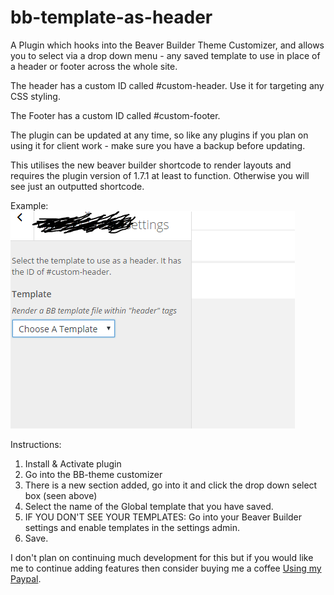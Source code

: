 # bb-template-as-header
A Plugin which hooks into the Beaver Builder Theme Customizer, and allows you to select via a drop down menu - any saved template to use in place of a header or footer across the whole site.

The header has a custom ID called #custom-header. Use it for targeting any CSS styling.

The Footer has a custom ID called #custom-footer.

The plugin can be updated at any time, so like any plugins if you plan on using it for client work - make sure you have a backup before updating.

This utilises the new beaver builder shortcode to render layouts and requires the plugin version of 1.7.1 at least to function.  Otherwise you will see just an outputted shortcode.


Example:
<img src="https://github.com/jatacid/bb-template-as-header/blob/master/Capture.PNG?raw=true">


Instructions:

1. Install & Activate plugin
2. Go into the BB-theme customizer
3. There is a new section added, go into it and click the drop down select box (seen above)
4. Select the name of the Global template that you have saved.
5. IF YOU DON'T SEE YOUR TEMPLATES: Go into your Beaver Builder settings and enable templates in the settings admin.
6. Save.


I don't plan on continuing much development for this but if you would like me to continue adding features then consider buying me a coffee <a href="https://www.paypal.com/cgi-bin/webscr?cmd=_donations&business=jatacid%40gmail%2ecom&lc=AU&item_name=Dentex%20Media&no_note=0&currency_code=USD&bn=PP%2dDonationsBF%3abtn_donate_SM%2egif%3aNonHosted">Using my Paypal</a>.
